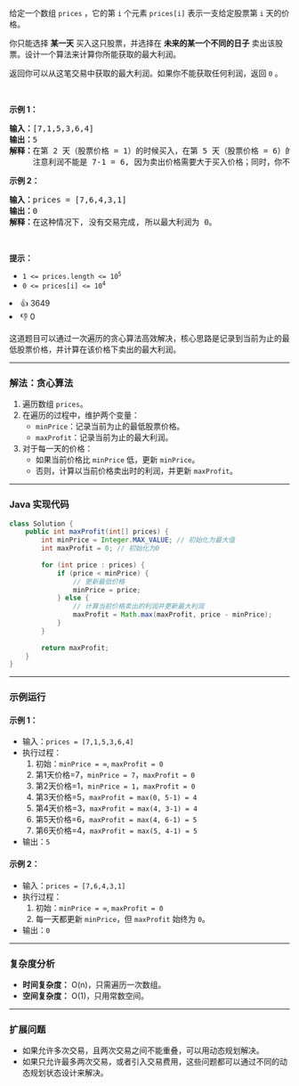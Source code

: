 <p>给定一个数组 <code>prices</code> ，它的第&nbsp;<code>i</code> 个元素&nbsp;<code>prices[i]</code> 表示一支给定股票第 <code>i</code> 天的价格。</p>

<p>你只能选择 <strong>某一天</strong> 买入这只股票，并选择在 <strong>未来的某一个不同的日子</strong> 卖出该股票。设计一个算法来计算你所能获取的最大利润。</p>

<p>返回你可以从这笔交易中获取的最大利润。如果你不能获取任何利润，返回 <code>0</code> 。</p>

<p>&nbsp;</p>

<p><strong>示例 1：</strong></p>

<pre>
<strong>输入：</strong>[7,1,5,3,6,4]
<strong>输出：</strong>5
<strong>解释：</strong>在第 2 天（股票价格 = 1）的时候买入，在第 5 天（股票价格 = 6）的时候卖出，最大利润 = 6-1 = 5 。
     注意利润不能是 7-1 = 6, 因为卖出价格需要大于买入价格；同时，你不能在买入前卖出股票。
</pre>

<p><strong>示例 2：</strong></p>

<pre>
<strong>输入：</strong>prices = [7,6,4,3,1]
<strong>输出：</strong>0
<strong>解释：</strong>在这种情况下, 没有交易完成, 所以最大利润为 0。
</pre>

<p>&nbsp;</p>

<p><strong>提示：</strong></p>

<ul> 
 <li><code>1 &lt;= prices.length &lt;= 10<sup>5</sup></code></li> 
 <li><code>0 &lt;= prices[i] &lt;= 10<sup>4</sup></code></li> 
</ul>

<div><li>👍 3649</li><li>👎 0</li></div>

这道题目可以通过一次遍历的贪心算法高效解决，核心思路是记录到当前为止的最低股票价格，并计算在该价格下卖出的最大利润。

---

### **解法：贪心算法**
1. 遍历数组 `prices`。
2. 在遍历的过程中，维护两个变量：
    - `minPrice`：记录当前为止的最低股票价格。
    - `maxProfit`：记录当前为止的最大利润。
3. 对于每一天的价格：
    - 如果当前价格比 `minPrice` 低，更新 `minPrice`。
    - 否则，计算以当前价格卖出时的利润，并更新 `maxProfit`。

---

### **Java 实现代码**
```java
class Solution {
    public int maxProfit(int[] prices) {
        int minPrice = Integer.MAX_VALUE; // 初始化为最大值
        int maxProfit = 0; // 初始化为0
        
        for (int price : prices) {
            if (price < minPrice) {
                // 更新最低价格
                minPrice = price;
            } else {
                // 计算当前价格卖出的利润并更新最大利润
                maxProfit = Math.max(maxProfit, price - minPrice);
            }
        }
        
        return maxProfit;
    }
}
```

---

### **示例运行**
#### 示例 1：
- 输入：`prices = [7,1,5,3,6,4]`
- 执行过程：
    1. 初始：`minPrice = ∞`, `maxProfit = 0`
    2. 第1天价格=7，`minPrice = 7`，`maxProfit = 0`
    3. 第2天价格=1，`minPrice = 1`，`maxProfit = 0`
    4. 第3天价格=5，`maxProfit = max(0, 5-1) = 4`
    5. 第4天价格=3，`maxProfit = max(4, 3-1) = 4`
    6. 第5天价格=6，`maxProfit = max(4, 6-1) = 5`
    7. 第6天价格=4，`maxProfit = max(5, 4-1) = 5`
- 输出：`5`

#### 示例 2：
- 输入：`prices = [7,6,4,3,1]`
- 执行过程：
    1. 初始：`minPrice = ∞`, `maxProfit = 0`
    2. 每一天都更新 `minPrice`，但 `maxProfit` 始终为 `0`。
- 输出：`0`

---

### **复杂度分析**
- **时间复杂度：** O(n)，只需遍历一次数组。
- **空间复杂度：** O(1)，只用常数空间。

---

### **扩展问题**
- 如果允许多次交易，且两次交易之间不能重叠，可以用动态规划解决。
- 如果只允许最多两次交易，或者引入交易费用，这些问题都可以通过不同的动态规划状态设计来解决。